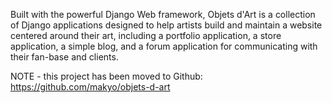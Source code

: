 Built with the powerful Django Web framework, Objets d'Art is a collection of Django applications designed to help artists build and maintain a website centered around their art, including a portfolio application, a store application, a simple blog, and a forum application for communicating with their fan-base and clients.

NOTE - this project has been moved to Github: https://github.com/makyo/objets-d-art